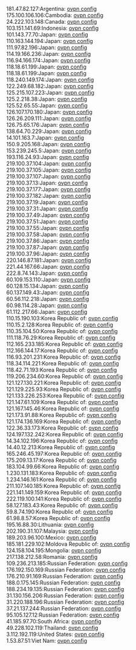 181.47.82.127:Argentina: [ovpn config](vpn/181_47_82_127.ovpn)  
175.100.106.106:Cambodia: [ovpn config](vpn/175_100_106_106.ovpn)  
24.222.103.148:Canada: [ovpn config](vpn/24_222_103_148.ovpn)  
103.151.141.69:Indonesia: [ovpn config](vpn/103_151_141_69.ovpn)  
101.143.77.70:Japan: [ovpn config](vpn/101_143_77_70.ovpn)  
110.163.144.194:Japan: [ovpn config](vpn/110_163_144_194.ovpn)  
111.97.82.196:Japan: [ovpn config](vpn/111_97_82_196.ovpn)  
114.19.166.236:Japan: [ovpn config](vpn/114_19_166_236.ovpn)  
116.94.166.174:Japan: [ovpn config](vpn/116_94_166_174.ovpn)  
118.18.61.199:Japan: [ovpn config](vpn/118_18_61_199.ovpn)  
118.18.61.199:Japan: [ovpn config](vpn/118_18_61_199.ovpn)  
118.240.149.174:Japan: [ovpn config](vpn/118_240_149_174.ovpn)  
122.249.68.182:Japan: [ovpn config](vpn/122_249_68_182.ovpn)  
125.215.107.223:Japan: [ovpn config](vpn/125_215_107_223.ovpn)  
125.2.218.38:Japan: [ovpn config](vpn/125_2_218_38.ovpn)  
125.52.65.55:Japan: [ovpn config](vpn/125_52_65_55.ovpn)  
126.107.170.180:Japan: [ovpn config](vpn/126_107_170_180.ovpn)  
126.26.209.111:Japan: [ovpn config](vpn/126_26_209_111.ovpn)  
126.75.65.176:Japan: [ovpn config](vpn/126_75_65_176.ovpn)  
138.64.70.229:Japan: [ovpn config](vpn/138_64_70_229.ovpn)  
14.101.163.7:Japan: [ovpn config](vpn/14_101_163_7.ovpn)  
150.9.205.168:Japan: [ovpn config](vpn/150_9_205_168.ovpn)  
153.239.245.5:Japan: [ovpn config](vpn/153_239_245_5.ovpn)  
193.116.24.93:Japan: [ovpn config](vpn/193_116_24_93.ovpn)  
219.100.37.104:Japan: [ovpn config](vpn/219_100_37_104.ovpn)  
219.100.37.105:Japan: [ovpn config](vpn/219_100_37_105.ovpn)  
219.100.37.107:Japan: [ovpn config](vpn/219_100_37_107.ovpn)  
219.100.37.13:Japan: [ovpn config](vpn/219_100_37_13.ovpn)  
219.100.37.177:Japan: [ovpn config](vpn/219_100_37_177.ovpn)  
219.100.37.182:Japan: [ovpn config](vpn/219_100_37_182.ovpn)  
219.100.37.19:Japan: [ovpn config](vpn/219_100_37_19.ovpn)  
219.100.37.31:Japan: [ovpn config](vpn/219_100_37_31.ovpn)  
219.100.37.49:Japan: [ovpn config](vpn/219_100_37_49.ovpn)  
219.100.37.51:Japan: [ovpn config](vpn/219_100_37_51.ovpn)  
219.100.37.55:Japan: [ovpn config](vpn/219_100_37_55.ovpn)  
219.100.37.58:Japan: [ovpn config](vpn/219_100_37_58.ovpn)  
219.100.37.86:Japan: [ovpn config](vpn/219_100_37_86.ovpn)  
219.100.37.87:Japan: [ovpn config](vpn/219_100_37_87.ovpn)  
219.100.37.96:Japan: [ovpn config](vpn/219_100_37_96.ovpn)  
220.146.87.181:Japan: [ovpn config](vpn/220_146_87_181.ovpn)  
221.44.167.66:Japan: [ovpn config](vpn/221_44_167_66.ovpn)  
222.8.74.143:Japan: [ovpn config](vpn/222_8_74_143.ovpn)  
60.109.153.110:Japan: [ovpn config](vpn/60_109_153_110.ovpn)  
60.128.15.134:Japan: [ovpn config](vpn/60_128_15_134.ovpn)  
60.137.149.43:Japan: [ovpn config](vpn/60_137_149_43.ovpn)  
60.56.112.218:Japan: [ovpn config](vpn/60_56_112_218.ovpn)  
60.98.114.28:Japan: [ovpn config](vpn/60_98_114_28.ovpn)  
61.112.217.66:Japan: [ovpn config](vpn/61_112_217_66.ovpn)  
110.15.190.103:Korea Republic of: [ovpn config](vpn/110_15_190_103.ovpn)  
110.15.2.128:Korea Republic of: [ovpn config](vpn/110_15_2_128.ovpn)  
110.35.104.50:Korea Republic of: [ovpn config](vpn/110_35_104_50.ovpn)  
111.118.76.29:Korea Republic of: [ovpn config](vpn/111_118_76_29.ovpn)  
112.165.233.185:Korea Republic of: [ovpn config](vpn/112_165_233_185.ovpn)  
112.166.144.17:Korea Republic of: [ovpn config](vpn/112_166_144_17.ovpn)  
116.93.201.231:Korea Republic of: [ovpn config](vpn/116_93_201_231.ovpn)  
118.34.114.221:Korea Republic of: [ovpn config](vpn/118_34_114_221.ovpn)  
118.42.71.193:Korea Republic of: [ovpn config](vpn/118_42_71_193.ovpn)  
119.206.234.60:Korea Republic of: [ovpn config](vpn/119_206_234_60.ovpn)  
121.127.130.221:Korea Republic of: [ovpn config](vpn/121_127_130_221.ovpn)  
121.129.225.93:Korea Republic of: [ovpn config](vpn/121_129_225_93.ovpn)  
121.133.226.253:Korea Republic of: [ovpn config](vpn/121_133_226_253.ovpn)  
121.147.61.109:Korea Republic of: [ovpn config](vpn/121_147_61_109.ovpn)  
121.167.145.46:Korea Republic of: [ovpn config](vpn/121_167_145_46.ovpn)  
121.173.91.88:Korea Republic of: [ovpn config](vpn/121_173_91_88.ovpn)  
121.174.136.169:Korea Republic of: [ovpn config](vpn/121_174_136_169.ovpn)  
122.36.33.173:Korea Republic of: [ovpn config](vpn/122_36_33_173.ovpn)  
124.197.132.242:Korea Republic of: [ovpn config](vpn/124_197_132_242.ovpn)  
14.34.102.196:Korea Republic of: [ovpn config](vpn/14_34_102_196.ovpn)  
14.40.12.213:Korea Republic of: [ovpn config](vpn/14_40_12_213.ovpn)  
165.246.45.197:Korea Republic of: [ovpn config](vpn/165_246_45_197.ovpn)  
175.209.13.17:Korea Republic of: [ovpn config](vpn/175_209_13_17.ovpn)  
183.104.99.66:Korea Republic of: [ovpn config](vpn/183_104_99_66.ovpn)  
1.230.131.183:Korea Republic of: [ovpn config](vpn/1_230_131_183.ovpn)  
1.234.146.161:Korea Republic of: [ovpn config](vpn/1_234_146_161.ovpn)  
211.107.140.185:Korea Republic of: [ovpn config](vpn/211_107_140_185.ovpn)  
221.141.149.159:Korea Republic of: [ovpn config](vpn/221_141_149_159.ovpn)  
222.119.100.141:Korea Republic of: [ovpn config](vpn/222_119_100_141.ovpn)  
58.127.183.43:Korea Republic of: [ovpn config](vpn/58_127_183_43.ovpn)  
59.8.74.190:Korea Republic of: [ovpn config](vpn/59_8_74_190.ovpn)  
61.98.8.57:Korea Republic of: [ovpn config](vpn/61_98_8_57.ovpn)  
195.16.88.30:Lithuania: [ovpn config](vpn/195_16_88_30.ovpn)  
202.190.31.107:Malaysia: [ovpn config](vpn/202_190_31_107.ovpn)  
189.203.96.100:Mexico: [ovpn config](vpn/189_203_96_100.ovpn)  
185.181.229.102:Moldova Republic of: [ovpn config](vpn/185_181_229_102.ovpn)  
124.158.104.195:Mongolia: [ovpn config](vpn/124_158_104_195.ovpn)  
217.138.212.58:Romania: [ovpn config](vpn/217_138_212_58.ovpn)  
109.236.213.185:Russian Federation: [ovpn config](vpn/109_236_213_185.ovpn)  
176.192.150.169:Russian Federation: [ovpn config](vpn/176_192_150_169.ovpn)  
176.210.91.169:Russian Federation: [ovpn config](vpn/176_210_91_169.ovpn)  
188.0.175.145:Russian Federation: [ovpn config](vpn/188_0_175_145.ovpn)  
188.234.19.135:Russian Federation: [ovpn config](vpn/188_234_19_135.ovpn)  
31.130.156.206:Russian Federation: [ovpn config](vpn/31_130_156_206.ovpn)  
31.220.188.196:Russian Federation: [ovpn config](vpn/31_220_188_196.ovpn)  
37.21.137.244:Russian Federation: [ovpn config](vpn/37_21_137_244.ovpn)  
95.105.127.12:Russian Federation: [ovpn config](vpn/95_105_127_12.ovpn)  
41.185.97.70:South Africa: [ovpn config](vpn/41_185_97_70.ovpn)  
49.228.102.119:Thailand: [ovpn config](vpn/49_228_102_119.ovpn)  
3.112.192.119:United States: [ovpn config](vpn/3_112_192_119.ovpn)  
1.53.87.51:Viet Nam: [ovpn config](vpn/1_53_87_51.ovpn)  
